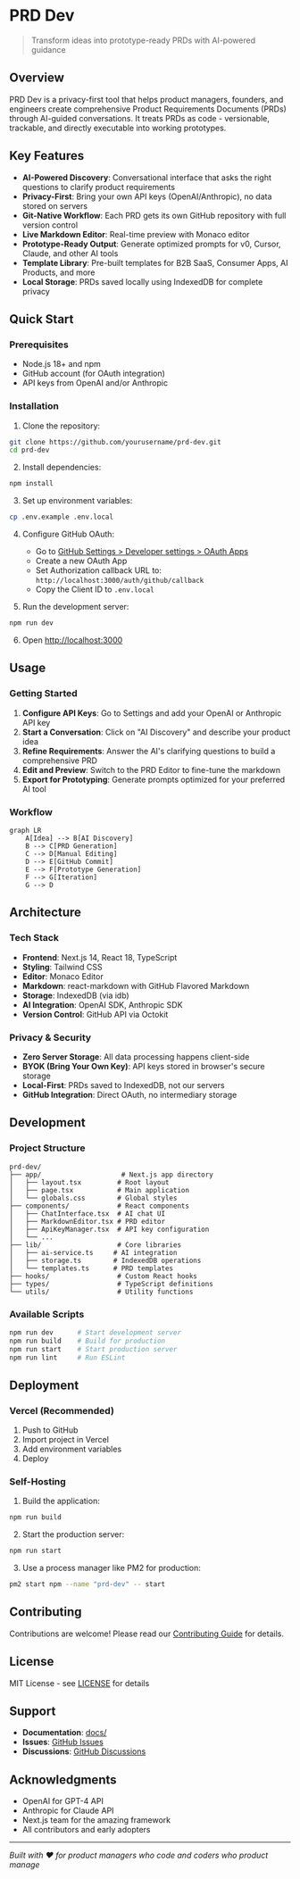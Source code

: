 # PRD Dev

> Transform ideas into prototype-ready PRDs with AI-powered guidance

## Overview

PRD Dev is a privacy-first tool that helps product managers, founders, and engineers create comprehensive Product Requirements Documents (PRDs) through AI-guided conversations. It treats PRDs as code - versionable, trackable, and directly executable into working prototypes.

## Key Features

- **AI-Powered Discovery**: Conversational interface that asks the right questions to clarify product requirements
- **Privacy-First**: Bring your own API keys (OpenAI/Anthropic), no data stored on servers
- **Git-Native Workflow**: Each PRD gets its own GitHub repository with full version control
- **Live Markdown Editor**: Real-time preview with Monaco editor
- **Prototype-Ready Output**: Generate optimized prompts for v0, Cursor, Claude, and other AI tools
- **Template Library**: Pre-built templates for B2B SaaS, Consumer Apps, AI Products, and more
- **Local Storage**: PRDs saved locally using IndexedDB for complete privacy

## Quick Start

### Prerequisites

- Node.js 18+ and npm
- GitHub account (for OAuth integration)
- API keys from OpenAI and/or Anthropic

### Installation

1. Clone the repository:
```bash
git clone https://github.com/yourusername/prd-dev.git
cd prd-dev
```

2. Install dependencies:
```bash
npm install
```

3. Set up environment variables:
```bash
cp .env.example .env.local
```

4. Configure GitHub OAuth:
   - Go to [GitHub Settings > Developer settings > OAuth Apps](https://github.com/settings/developers)
   - Create a new OAuth App
   - Set Authorization callback URL to: `http://localhost:3000/auth/github/callback`
   - Copy the Client ID to `.env.local`

5. Run the development server:
```bash
npm run dev
```

6. Open [http://localhost:3000](http://localhost:3000)

## Usage

### Getting Started

1. **Configure API Keys**: Go to Settings and add your OpenAI or Anthropic API key
2. **Start a Conversation**: Click on "AI Discovery" and describe your product idea
3. **Refine Requirements**: Answer the AI's clarifying questions to build a comprehensive PRD
4. **Edit and Preview**: Switch to the PRD Editor to fine-tune the markdown
5. **Export for Prototyping**: Generate prompts optimized for your preferred AI tool

### Workflow

```mermaid
graph LR
    A[Idea] --> B[AI Discovery]
    B --> C[PRD Generation]
    C --> D[Manual Editing]
    D --> E[GitHub Commit]
    E --> F[Prototype Generation]
    F --> G[Iteration]
    G --> D
```

## Architecture

### Tech Stack

- **Frontend**: Next.js 14, React 18, TypeScript
- **Styling**: Tailwind CSS
- **Editor**: Monaco Editor
- **Markdown**: react-markdown with GitHub Flavored Markdown
- **Storage**: IndexedDB (via idb)
- **AI Integration**: OpenAI SDK, Anthropic SDK
- **Version Control**: GitHub API via Octokit

### Privacy & Security

- **Zero Server Storage**: All data processing happens client-side
- **BYOK (Bring Your Own Key)**: API keys stored in browser's secure storage
- **Local-First**: PRDs saved to IndexedDB, not our servers
- **GitHub Integration**: Direct OAuth, no intermediary storage

## Development

### Project Structure

```
prd-dev/
├── app/                    # Next.js app directory
│   ├── layout.tsx         # Root layout
│   ├── page.tsx           # Main application
│   └── globals.css        # Global styles
├── components/            # React components
│   ├── ChatInterface.tsx  # AI chat UI
│   ├── MarkdownEditor.tsx # PRD editor
│   ├── ApiKeyManager.tsx  # API key configuration
│   └── ...
├── lib/                   # Core libraries
│   ├── ai-service.ts     # AI integration
│   ├── storage.ts        # IndexedDB operations
│   └── templates.ts      # PRD templates
├── hooks/                 # Custom React hooks
├── types/                 # TypeScript definitions
└── utils/                 # Utility functions
```

### Available Scripts

```bash
npm run dev      # Start development server
npm run build    # Build for production
npm run start    # Start production server
npm run lint     # Run ESLint
```

## Deployment

### Vercel (Recommended)

1. Push to GitHub
2. Import project in Vercel
3. Add environment variables
4. Deploy

### Self-Hosting

1. Build the application:
```bash
npm run build
```

2. Start the production server:
```bash
npm run start
```

3. Use a process manager like PM2 for production:
```bash
pm2 start npm --name "prd-dev" -- start
```

## Contributing

Contributions are welcome! Please read our [Contributing Guide](CONTRIBUTING.md) for details.

## License

MIT License - see [LICENSE](LICENSE) for details

## Support

- **Documentation**: [docs/](./docs)
- **Issues**: [GitHub Issues](https://github.com/yourusername/prd-dev/issues)
- **Discussions**: [GitHub Discussions](https://github.com/yourusername/prd-dev/discussions)

## Acknowledgments

- OpenAI for GPT-4 API
- Anthropic for Claude API
- Next.js team for the amazing framework
- All contributors and early adopters

---

*Built with ❤️ for product managers who code and coders who product manage*
